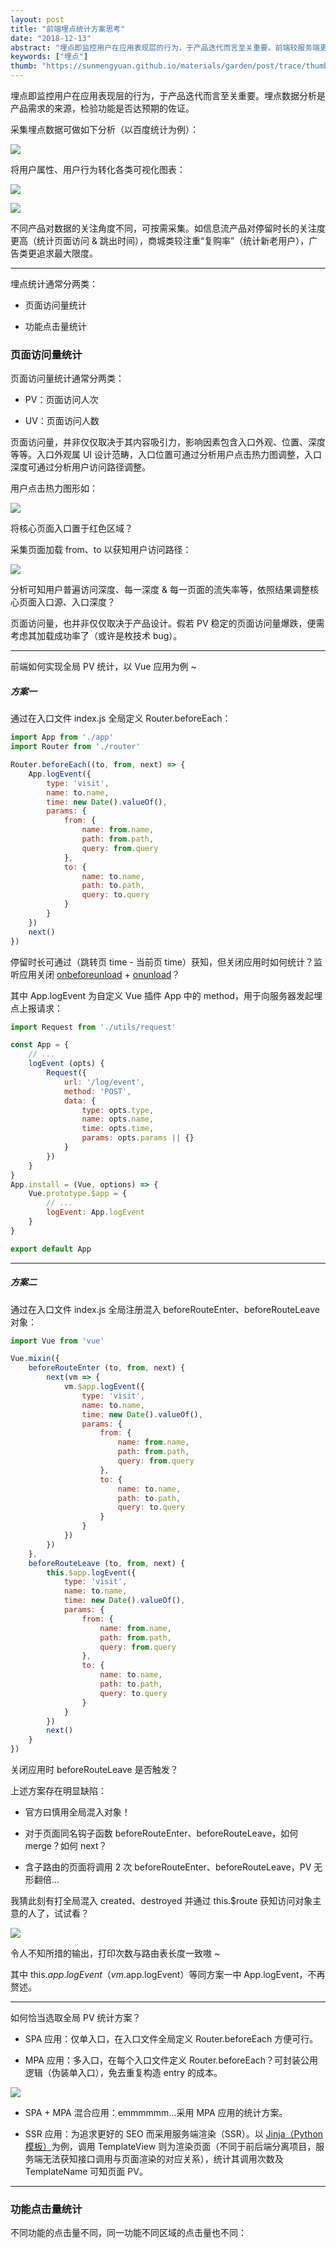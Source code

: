 ```yaml
---
layout: post
title: "前端埋点统计方案思考"
date: "2018-12-13"
abstract: "埋点即监控用户在应用表现层的行为，于产品迭代而言至关重要。前端较服务端更接近用户，本小白将在此对前端埋点统计方案述说一二。"
keywords: ["埋点"]
thumb: "https://sunmengyuan.github.io/materials/garden/post/trace/thumb.jpg"
---
```


埋点即监控用户在应用表现层的行为，于产品迭代而言至关重要。埋点数据分析是产品需求的来源，检验功能是否达预期的佐证。

采集埋点数据可做如下分析（以百度统计为例）：

![](https://sunmengyuan.github.io/materials/garden/post/trace/baidu.png)

将用户属性、用户行为转化各类可视化图表：

![](https://sunmengyuan.github.io/materials/garden/post/trace/chart-line.png)

![](https://sunmengyuan.github.io/materials/garden/post/trace/chart-rect.png)

不同产品对数据的关注角度不同，可按需采集。如信息流产品对停留时长的关注度更高（统计页面访问 & 跳出时间），商城类较注重“复购率”（统计新老用户），广告类更追求最大限度。

*****

埋点统计通常分两类：

+ 页面访问量统计

+ 功能点击量统计

### 页面访问量统计

页面访问量统计通常分两类：

+ PV：页面访问人次

+ UV：页面访问人数

页面访问量，并非仅仅取决于其内容吸引力，影响因素包含入口外观、位置、深度等等。入口外观属 UI 设计范畴，入口位置可通过分析用户点击热力图调整，入口深度可通过分析用户访问路径调整。

用户点击热力图形如：

![](https://sunmengyuan.github.io/materials/garden/post/trace/heatmap.jpg)

将核心页面入口置于红色区域？

采集页面加载 from、to 以获知用户访问路径：

![](https://sunmengyuan.github.io/materials/garden/post/trace/visit-route.png)

分析可知用户普遍访问深度、每一深度 & 每一页面的流失率等，依照结果调整核心页面入口源、入口深度？

页面访问量，也并非仅仅取决于产品设计。假若 PV 稳定的页面访问量爆跌，便需考虑其加载成功率了（或许是枚技术 bug）。

*****

前端如何实现全局 PV 统计，以 Vue 应用为例 ~

##### 方案一

通过在入口文件 index.js 全局定义 Router.beforeEach：

```js
import App from './app'
import Router from './router'

Router.beforeEach((to, from, next) => {
    App.logEvent({
        type: 'visit',
        name: to.name,
        time: new Date().valueOf(),
        params: {
            from: {
                name: from.name,
                path: from.path,
                query: from.query
            },
            to: {
                name: to.name,
                path: to.path,
                query: to.query
            }
        }
    })
    next()
})
```

停留时长可通过（跳转页 time - 当前页 time）获知，但关闭应用时如何统计？监听应用关闭 [onbeforeunload](https://developer.mozilla.org/zh-CN/docs/Web/API/Window/onbeforeunload) + [onunload](https://developer.mozilla.org/zh-CN/docs/Web/API/Window/onunload)？

其中 App.logEvent 为自定义 Vue 插件 App 中的 method，用于向服务器发起埋点上报请求：

```js
import Request from './utils/request'

const App = {
    // ...
    logEvent (opts) {
        Request({
            url: '/log/event',
            method: 'POST',
            data: {
                type: opts.type,
                name: opts.name,
                time: opts.time,
                params: opts.params || {}
            }
        })
    }
}
App.install = (Vue, options) => {
    Vue.prototype.$app = {
        // ...
        logEvent: App.logEvent
    }
}

export default App
```

*****

##### 方案二

通过在入口文件 index.js 全局注册混入 beforeRouteEnter、beforeRouteLeave 对象：

```js
import Vue from 'vue'

Vue.mixin({
    beforeRouteEnter (to, from, next) {
        next(vm => {
            vm.$app.logEvent({
                type: 'visit',
                name: to.name,
                time: new Date().valueOf(),
                params: {
                    from: {
                        name: from.name,
                        path: from.path,
                        query: from.query
                    },
                    to: {
                        name: to.name,
                        path: to.path,
                        query: to.query
                    }
                }
            })
        })
    },
    beforeRouteLeave (to, from, next) {
        this.$app.logEvent({
            type: 'visit',
            name: to.name,
            time: new Date().valueOf(),
            params: {
                from: {
                    name: from.name,
                    path: from.path,
                    query: from.query
                },
                to: {
                    name: to.name,
                    path: to.path,
                    query: to.query
                }
            }
        })
        next()
    }
})
```

关闭应用时 beforeRouteLeave 是否触发？

上述方案存在明显缺陷：

+ 官方曰慎用全局混入对象！

+ 对于页面同名钩子函数 beforeRouteEnter、beforeRouteLeave，如何 merge？如何 next？

+ 含子路由的页面将调用 2 次 beforeRouteEnter、beforeRouteLeave，PV 无形翻倍...

我猜此刻有打全局混入 created、destroyed 并通过 this.$route 获知访问对象主意的人了，试试看？

![](https://sunmengyuan.github.io/materials/garden/post/trace/created.png)

令人不知所措的输出，打印次数与路由表长度一致嗷 ~

其中 this.$app.logEvent（vm.$app.logEvent）等同方案一中 App.logEvent，不再赘述。 

*****

如何恰当选取全局 PV 统计方案？

+ SPA 应用：仅单入口，在入口文件全局定义 Router.beforeEach 方便可行。

+ MPA 应用：多入口，在每个入口文件定义 Router.beforeEach？可封装公用逻辑（伪装单入口），免去重复构造 entry 的成本。

![](https://sunmengyuan.github.io/materials/garden/post/ballade/mpa.jpg)

+ SPA + MPA 混合应用：emmmmmm...采用 MPA 应用的统计方案。

+ SSR 应用：为追求更好的 SEO 而采用服务端渲染（SSR）。以 [Jinja（Python 模板）](http://docs.jinkan.org/docs/jinja2/templates.html)为例，调用 TemplateView 则为渲染页面（不同于前后端分离项目，服务端无法获知接口调用与页面渲染的对应关系），统计其调用次数及 TemplateName 可知页面 PV。

*****

### 功能点击量统计

不同功能的点击量不同，同一功能不同区域的点击量也不同：
